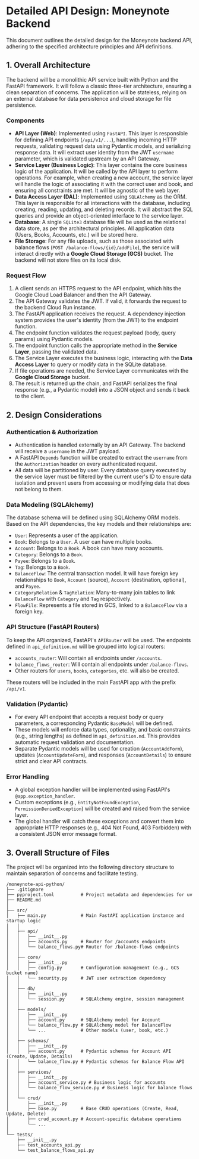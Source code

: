 # Detailed API Design: Moneynote Backend

This document outlines the detailed design for the Moneynote backend API, adhering to the specified architecture principles and API definitions.

## 1. Overall Architecture

The backend will be a monolithic API service built with Python and the FastAPI framework. It will follow a classic three-tier architecture, ensuring a clean separation of concerns. The application will be stateless, relying on an external database for data persistence and cloud storage for file persistence.

### Components

*   **API Layer (Web)**: Implemented using `FastAPI`. This layer is responsible for defining API endpoints (`/api/v1/...`), handling incoming HTTP requests, validating request data using Pydantic models, and serializing response data. It will extract user identity from the JWT `username` parameter, which is validated upstream by an API Gateway.
*   **Service Layer (Business Logic)**: This layer contains the core business logic of the application. It will be called by the API layer to perform operations. For example, when creating a new account, the service layer will handle the logic of associating it with the correct user and book, and ensuring all constraints are met. It will be agnostic of the web layer.
*   **Data Access Layer (DAL)**: Implemented using `SQLAlchemy` as the ORM. This layer is responsible for all interactions with the database, including creating, reading, updating, and deleting records. It will abstract the SQL queries and provide an object-oriented interface to the service layer.
*   **Database**: A single `SQLite3` database file will be used as the relational data store, as per the architectural principles. All application data (Users, Books, Accounts, etc.) will be stored here.
*   **File Storage**: For any file uploads, such as those associated with balance flows (`POST /balance-flows/{id}/addFile`), the service will interact directly with a **Google Cloud Storage (GCS)** bucket. The backend will not store files on its local disk.

### Request Flow

1.  A client sends an HTTPS request to the API endpoint, which hits the Google Cloud Load Balancer and then the API Gateway.
2.  The API Gateway validates the JWT. If valid, it forwards the request to the backend Cloud Run instance.
3.  The FastAPI application receives the request. A dependency injection system provides the user's identity (from the JWT) to the endpoint function.
4.  The endpoint function validates the request payload (body, query params) using Pydantic models.
5.  The endpoint function calls the appropriate method in the **Service Layer**, passing the validated data.
6.  The Service Layer executes the business logic, interacting with the **Data Access Layer** to query or modify data in the SQLite database.
7.  If file operations are needed, the Service Layer communicates with the **Google Cloud Storage** bucket.
8.  The result is returned up the chain, and FastAPI serializes the final response (e.g., a Pydantic model) into a JSON object and sends it back to the client.

## 2. Design Considerations

### Authentication & Authorization

*   Authentication is handled externally by an API Gateway. The backend will receive a `username` in the JWT payload.
*   A FastAPI `Depends` function will be created to extract the `username` from the `Authorization` header on every authenticated request.
*   All data will be partitioned by user. Every database query executed by the service layer must be filtered by the current user's ID to ensure data isolation and prevent users from accessing or modifying data that does not belong to them.

### Data Modeling (SQLAlchemy)

The database schema will be defined using SQLAlchemy ORM models. Based on the API dependencies, the key models and their relationships are:

*   `User`: Represents a user of the application.
*   `Book`: Belongs to a `User`. A user can have multiple books.
*   `Account`: Belongs to a `Book`. A book can have many accounts.
*   `Category`: Belongs to a `Book`.
*   `Payee`: Belongs to a `Book`.
*   `Tag`: Belongs to a `Book`.
*   `BalanceFlow`: The central transaction model. It will have foreign key relationships to `Book`, `Account` (source), `Account` (destination, optional), and `Payee`.
*   `CategoryRelation` & `TagRelation`: Many-to-many join tables to link `BalanceFlow` with `Category` and `Tag` respectively.
*   `FlowFile`: Represents a file stored in GCS, linked to a `BalanceFlow` via a foreign key.

### API Structure (FastAPI Routers)

To keep the API organized, FastAPI's `APIRouter` will be used. The endpoints defined in `api_definition.md` will be grouped into logical routers:

*   `accounts_router`: Will contain all endpoints under `/accounts`.
*   `balance_flows_router`: Will contain all endpoints under `/balance-flows`.
*   Other routers for `users`, `books`, `categories`, etc. will also be created.

These routers will be included in the main FastAPI app with the prefix `/api/v1`.

### Validation (Pydantic)

*   For every API endpoint that accepts a request body or query parameters, a corresponding Pydantic `BaseModel` will be defined.
*   These models will enforce data types, optionality, and basic constraints (e.g., string lengths) as defined in `api_definition.md`. This provides automatic request validation and documentation.
*   Separate Pydantic models will be used for creation (`AccountAddForm`), updates (`AccountUpdateForm`), and responses (`AccountDetails`) to ensure strict and clear API contracts.

### Error Handling

*   A global exception handler will be implemented using FastAPI's `@app.exception_handler`.
*   Custom exceptions (e.g., `EntityNotFoundException`, `PermissionDeniedException`) will be created and raised from the service layer.
*   The global handler will catch these exceptions and convert them into appropriate HTTP responses (e.g., 404 Not Found, 403 Forbidden) with a consistent JSON error message format.

## 3. Overall Structure of Files

The project will be organized into the following directory structure to maintain separation of concerns and facilitate testing.

```
/moneynote-api-python/
├── .gitignore
├── pyproject.toml          # Project metadata and dependencies for uv
├── README.md
│
├── src/
│   ├── main.py             # Main FastAPI application instance and startup logic
│   │
│   ├── api/
│   │   ├── __init__.py
│   │   ├── accounts.py     # Router for /accounts endpoints
│   │   └── balance_flows.py# Router for /balance-flows endpoints
│   │
│   ├── core/
│   │   ├── __init__.py
│   │   ├── config.py       # Configuration management (e.g., GCS bucket name)
│   │   └── security.py     # JWT user extraction dependency
│   │
│   ├── db/
│   │   ├── __init__.py
│   │   └── session.py      # SQLAlchemy engine, session management
│   │
│   ├── models/
│   │   ├── __init__.py
│   │   ├── account.py      # SQLAlchemy model for Account
│   │   └── balance_flow.py # SQLAlchemy model for BalanceFlow
│   │   └── ...             # Other models (user, book, etc.)
│   │
│   ├── schemas/
│   │   ├── __init__.py
│   │   ├── account.py      # Pydantic schemas for Account API (Create, Update, Details)
│   │   └── balance_flow.py # Pydantic schemas for Balance Flow API
│   │
│   ├── services/
│   │   ├── __init__.py
│   │   ├── account_service.py # Business logic for accounts
│   │   └── balance_flow_service.py # Business logic for balance flows
│   │
│   └── crud/
│       ├── __init__.py
│       ├── base.py         # Base CRUD operations (Create, Read, Update, Delete)
│       ├── crud_account.py # Account-specific database operations
│       └── ...
│
└── tests/
    ├── __init__.py
    ├── test_accounts_api.py
    └── test_balance_flows_api.py
```

